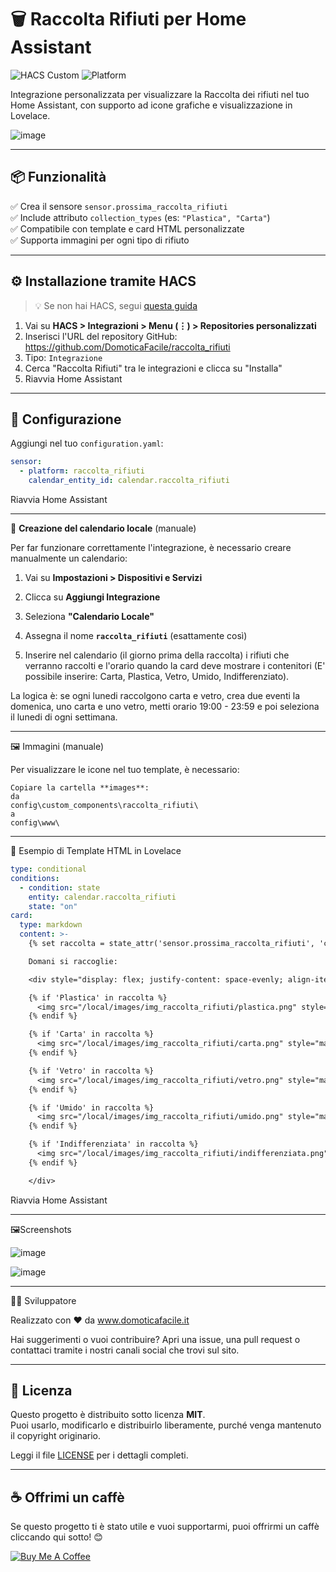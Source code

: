 # 🗑️ Raccolta Rifiuti per Home Assistant

![HACS Custom](https://img.shields.io/badge/HACS-Custom-blue)
![Platform](https://img.shields.io/badge/Platform-Home%20Assistant-41BDF5)

Integrazione personalizzata per visualizzare la Raccolta dei rifiuti nel tuo Home Assistant, con supporto ad icone grafiche e visualizzazione in Lovelace.

![image](https://github.com/user-attachments/assets/2647835f-7981-4974-98c8-f82dcfe85b48)

---

## 📦 Funzionalità

✅ Crea il sensore `sensor.prossima_raccolta_rifiuti`  
✅ Include attributo `collection_types` (es: `"Plastica", "Carta"`)  
✅ Compatibile con template e card HTML personalizzate  
✅ Supporta immagini per ogni tipo di rifiuto

---

## ⚙️ Installazione tramite HACS

> 💡 Se non hai HACS, segui [questa guida](https://hacs.xyz/docs/setup/download)

1. Vai su **HACS > Integrazioni > Menu (⋮) > Repositories personalizzati**
2. Inserisci l'URL del repository GitHub: https://github.com/DomoticaFacile/raccolta_rifiuti
3. Tipo: `Integrazione`
4. Cerca "Raccolta Rifiuti" tra le integrazioni e clicca su "Installa"
5. Riavvia Home Assistant

---

## 🧾 Configurazione

Aggiungi nel tuo `configuration.yaml`:

```yaml
sensor:
  - platform: raccolta_rifiuti
    calendar_entity_id: calendar.raccolta_rifiuti
```

Riavvia Home Assistant

---

📆 **Creazione del calendario locale**   (manuale)

Per far funzionare correttamente l'integrazione, è necessario creare manualmente un calendario:

1. Vai su **Impostazioni > Dispositivi e Servizi**
2. Clicca su **Aggiungi Integrazione**
3. Seleziona **"Calendario Locale"**
4. Assegna il nome **`raccolta_rifiuti`** (esattamente così)

5. Inserire nel calendario (il giorno prima della raccolta) i rifiuti che verranno raccolti e l'orario 
quando la card deve mostrare i contenitori (E' possibile inserire: Carta, Plastica, Vetro, Umido, Indifferenziato).

La logica è: se ogni lunedi raccolgono carta e vetro, crea due eventi la domenica,
uno carta e uno vetro, metti orario 19:00 - 23:59 e poi seleziona il lunedi di ogni settimana.

---

🖼️ Immagini (manuale)

Per visualizzare le icone nel tuo template, è necessario:

    Copiare la cartella **images**:
    da
    config\custom_components\raccolta_rifiuti\
    a
    config\www\
	
---

🧠 Esempio di Template HTML in Lovelace

```yaml
type: conditional
conditions:
  - condition: state
    entity: calendar.raccolta_rifiuti
    state: "on"
card:
  type: markdown
  content: >-
    {% set raccolta = state_attr('sensor.prossima_raccolta_rifiuti', 'collection_types') %}

    Domani si raccoglie:

    <div style="display: flex; justify-content: space-evenly; align-items: center;">

    {% if 'Plastica' in raccolta %}
      <img src="/local/images/img_raccolta_rifiuti/plastica.png" style="max-width: 50px; max-height: 50px;" />
    {% endif %}

    {% if 'Carta' in raccolta %}
      <img src="/local/images/img_raccolta_rifiuti/carta.png" style="max-width: 50px; max-height: 50px;" />
    {% endif %}

    {% if 'Vetro' in raccolta %}
      <img src="/local/images/img_raccolta_rifiuti/vetro.png" style="max-width: 50px; max-height: 50px;" />
    {% endif %}

    {% if 'Umido' in raccolta %}
      <img src="/local/images/img_raccolta_rifiuti/umido.png" style="max-width: 50px; max-height: 50px;" />
    {% endif %}

    {% if 'Indifferenziata' in raccolta %}
      <img src="/local/images/img_raccolta_rifiuti/indifferenziata.png" style="max-width: 50px; max-height: 50px;" />
    {% endif %}

    </div>
```
Riavvia Home Assistant

---
🖼️Screenshots

![image](https://github.com/user-attachments/assets/3b0a8c7b-7e09-4b59-b57e-f7fd8e57a3ae)

![image](https://github.com/user-attachments/assets/bd05df5b-f3ab-4b87-b041-7eba9fef88be)

---

👨‍💻 Sviluppatore

Realizzato con ❤️ da www.domoticafacile.it

Hai suggerimenti o vuoi contribuire?
Apri una issue, una pull request o contattaci tramite i nostri canali social che trovi sul sito.

---

## 📄 Licenza

Questo progetto è distribuito sotto licenza **MIT**.  
Puoi usarlo, modificarlo e distribuirlo liberamente, purché venga mantenuto il copyright originario.

Leggi il file [LICENSE](LICENSE) per i dettagli completi.

---

## ☕ Offrimi un caffè

Se questo progetto ti è stato utile e vuoi supportarmi, puoi offrirmi un caffè cliccando qui sotto! 😊

[![Buy Me A Coffee](https://github.com/appcraftstudio/buymeacoffee/raw/master/Images/snapshot-bmc-button.png)](https://www.buymeacoffee.com/domoticafacile)
